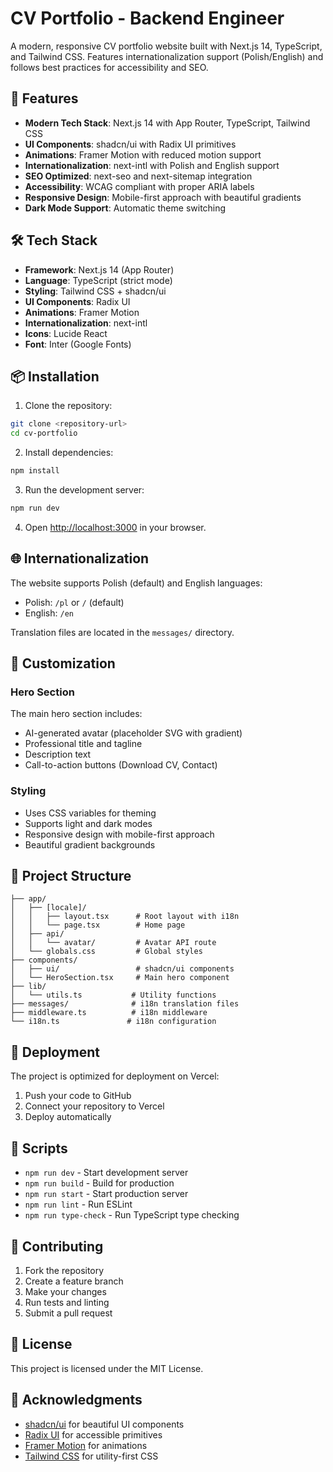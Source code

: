 # CV Portfolio - Backend Engineer

A modern, responsive CV portfolio website built with Next.js 14, TypeScript, and Tailwind CSS. Features internationalization support (Polish/English) and follows best practices for accessibility and SEO.

## 🚀 Features

- **Modern Tech Stack**: Next.js 14 with App Router, TypeScript, Tailwind CSS
- **UI Components**: shadcn/ui with Radix UI primitives
- **Animations**: Framer Motion with reduced motion support
- **Internationalization**: next-intl with Polish and English support
- **SEO Optimized**: next-seo and next-sitemap integration
- **Accessibility**: WCAG compliant with proper ARIA labels
- **Responsive Design**: Mobile-first approach with beautiful gradients
- **Dark Mode Support**: Automatic theme switching

## 🛠️ Tech Stack

- **Framework**: Next.js 14 (App Router)
- **Language**: TypeScript (strict mode)
- **Styling**: Tailwind CSS + shadcn/ui
- **UI Components**: Radix UI
- **Animations**: Framer Motion
- **Internationalization**: next-intl
- **Icons**: Lucide React
- **Font**: Inter (Google Fonts)

## 📦 Installation

1. Clone the repository:
```bash
git clone <repository-url>
cd cv-portfolio
```

2. Install dependencies:
```bash
npm install
```

3. Run the development server:
```bash
npm run dev
```

4. Open [http://localhost:3000](http://localhost:3000) in your browser.

## 🌐 Internationalization

The website supports Polish (default) and English languages:

- Polish: `/pl` or `/` (default)
- English: `/en`

Translation files are located in the `messages/` directory.

## 🎨 Customization

### Hero Section
The main hero section includes:
- AI-generated avatar (placeholder SVG with gradient)
- Professional title and tagline
- Description text
- Call-to-action buttons (Download CV, Contact)

### Styling
- Uses CSS variables for theming
- Supports light and dark modes
- Responsive design with mobile-first approach
- Beautiful gradient backgrounds

## 📁 Project Structure

```
├── app/
│   ├── [locale]/
│   │   ├── layout.tsx      # Root layout with i18n
│   │   └── page.tsx        # Home page
│   ├── api/
│   │   └── avatar/         # Avatar API route
│   └── globals.css         # Global styles
├── components/
│   ├── ui/                 # shadcn/ui components
│   └── HeroSection.tsx     # Main hero component
├── lib/
│   └── utils.ts           # Utility functions
├── messages/              # i18n translation files
├── middleware.ts          # i18n middleware
└── i18n.ts               # i18n configuration
```

## 🚀 Deployment

The project is optimized for deployment on Vercel:

1. Push your code to GitHub
2. Connect your repository to Vercel
3. Deploy automatically

## 📝 Scripts

- `npm run dev` - Start development server
- `npm run build` - Build for production
- `npm run start` - Start production server
- `npm run lint` - Run ESLint
- `npm run type-check` - Run TypeScript type checking

## 🤝 Contributing

1. Fork the repository
2. Create a feature branch
3. Make your changes
4. Run tests and linting
5. Submit a pull request

## 📄 License

This project is licensed under the MIT License.

## 🙏 Acknowledgments

- [shadcn/ui](https://ui.shadcn.com/) for beautiful UI components
- [Radix UI](https://www.radix-ui.com/) for accessible primitives
- [Framer Motion](https://www.framer.com/motion/) for animations
- [Tailwind CSS](https://tailwindcss.com/) for utility-first CSS
